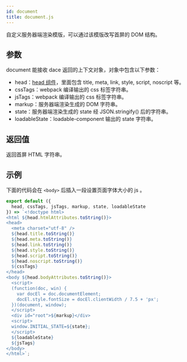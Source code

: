 ```yaml
---
id: document
title: document.js
---
```


自定义服务器端渲染模版，可以通过该模版改写首屏的 DOM 结构。

## 参数
document 能接收 dace 返回的上下文对象，对象中包含以下参数：

- head：[head 组件](api/head.md)，里面包含 title, meta, link, style, script, noscript 等。
- cssTags：webpack 编译输出的 css 标签字符串。
- jsTags：webpack 编译输出的 css 标签字符串。
- markup：服务器端渲染生成的 DOM 字符串。
- state：服务器端渲染生成的 state 经 JSON.stringify() 后的字符串。
- loadableState：loadable-component 输出的 state 字符串。

## 返回值
返回首屏 HTML 字符串。

## 示例

下面的代码会在 `<body>` 后插入一段设置页面字体大小的 js 。

```js
export default ({
  head, cssTags, jsTags, markup, state, loadableState
}) => `<!doctype html>
<html ${head.htmlAttributes.toString()}>
<head>
  <meta charset="utf-8" />
  ${head.title.toString()}
  ${head.meta.toString()}
  ${head.link.toString()}
  ${head.style.toString()}
  ${head.script.toString()}
  ${head.noscript.toString()}
  ${cssTags}
</head>
<body ${head.bodyAttributes.toString()}>
  <script>
  (function(doc, win) {
    var docEl = doc.documentElement;
    docEl.style.fontSize = docEl.clientWidth / 7.5 + 'px';
  })(document, window);
  </script>
  <div id="root">${markup}</div>
  <script>
  window.INITIAL_STATE=${state};
  </script>
  ${loadableState}
  ${jsTags}
</body>
</html>`;
```

